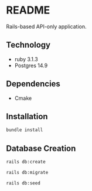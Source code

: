 # README

Rails-based API-only application.

## Technology
* ruby 3.1.3
* Postgres 14.9

## Dependencies
* Cmake

## Installation
```bash
bundle install
```

## Database Creation
```bash
rails db:create
```
```bash
rails db:migrate
```
```bash
rails db:seed
```

